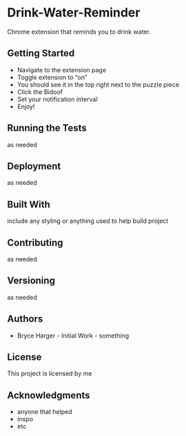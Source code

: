 # Drink-Water-Reminder
Chrome extension that reminds you to drink water.

## Getting Started
- Navigate to the extension page
- Toggle extension to “on”
- You should see it in the top right next to the puzzle piece
- Click the Bidoof
- Set your notification interval
- Enjoy!


## Running the Tests
as needed

## Deployment
as needed

## Built With
include any styling or anything used to help build project

## Contributing
as needed

## Versioning
as needed

## Authors 
- Bryce Harger - Initial Work - something

## License
This project is licensed by me

## Acknowledgments
- anyone that helped
- inspo
- etc

